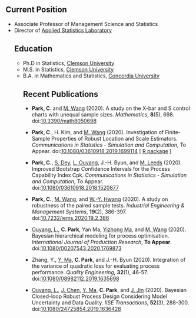 <BODY><h2>Current Position</h2><UL> 
  <LI> Associate Professor of Management Science and Statistics</A>
  <LI> Director of <A href="https://StatPNU.Github.io">Applied Statistics Laboratory</A>

<BODY><h2>Education</h2><UL> 
  <LI> Ph.D in Statistics, <A href="http://www.clemson.edu/">Clemson University</A> 
  <LI> M.S. in Statistics, <A href="http://www.clemson.edu/">Clemson University</A> 
  <LI> B.A. in Mathematics and Statistics, <A href="https://www.concordia.ca/">Concordia University</A> 

<BODY><h2>Recent Publications</h2><UL> 
<li><p><strong>Park, C</strong>. and <a href="https://business.utsa.edu/faculty/min-wang-ph-d/">M. Wang</a> (2020). A study on the X-bar and S control charts with unequal sample sizes. <em>Mathematics</em>, <strong>8</strong>(5), 698. doi:<a href="https://doi.org/10.3390/math8050698">10.3390/math8050698</a></p></li>
<li><p><strong>Park, C</strong>., H. Kim, and <a href="https://business.utsa.edu/faculty/min-wang-ph-d/">M. Wang</a> (2020). Investigation of Finite-Sample Properties of Robust Location and Scale Estimators. <em>Communications in Statistics - Simulation and Computation</em>, To Appear. doi:<a href="https://doi.org/10.1080/03610918.2019.1699114">10.1080/03610918.2019.1699114</a> [ <a href="https://appliedstat.github.io/R/R-package-3/">R package</a> ]</p></li>
<li><p><strong>Park, C.</strong>, <a href="https://www.researchgate.net/profile/Sanku_Dey">S. Dey</a>, <a href="https://cn.linkedin.com/in/linhan-ouyang-94834b41">L. Ouyang</a>, J.-H. Byun, and <a href="https://www.linkedin.com/in/mark-leeds-b913059">M. Leeds</a> (2020). Improved Bootstrap Confidence Intervals for the Process Capability Index Cpk. <em>Communications in Statistics - Simulation and Computation</em>, To Appear. doi:<a href="https://doi.org/10.1080/03610918.2018.1520877">10.1080/03610918.2018.1520877</a></p></li>
<li><p><strong>Park, C.</strong>, <a href="https://business.utsa.edu/faculty/min-wang-ph-d/">M. Wang</a>, and <a href="https://www.researchgate.net/profile/Wook_Yeon_Hwang">W.-Y. Hwang</a> (2020). A study on robustness of the paired sample tests. <em>Industrial Engineering &amp; Management Systems</em>, <strong>19</strong>(2), 386-397. doi:<a href="https://doi.org/10.7232/iems.2020.19.2.386">10.7232/iems.2020.19.2.386</a></p></li>
<li><p><a href="https://cn.linkedin.com/in/linhan-ouyang-94834b41">Ouyang, L.</a>, <strong>C. Park</strong>, Yan Ma, <a href="https://www.researchgate.net/profile/Yi_Zhong_Ma">Yizhong Ma</a>, and <a href="https://business.utsa.edu/faculty/min-wang-ph-d/">M. Wang</a> (2020). Bayesian hierarchical modeling for process optimisation. <em>International Journal of Production Research</em>, <strong>To Appear</strong>. doi:<a href="https://doi.org/10.1080/00207543.2020.1769873">10.1080/00207543.2020.1769873</a></p></li>
<li><p>Zhang, Y., <a href="https://www.researchgate.net/profile/Yi_Zhong_Ma">Y. Ma</a>, <strong>C. Park</strong>, and J.-H. Byun (2020). Integration of the variance of quadratic loss for evaluating process performance. <em>Quality Engineering</em>, <strong>32</strong>(1), 46-57. doi:<a href="https://doi.org/10.1080/08982112.2019.1635698">10.1080/08982112.2019.1635698</a></p></li>
<li><p><a href="https://cn.linkedin.com/in/linhan-ouyang-94834b41">Ouyang, L.</a>, <a href="https://www.researchgate.net/profile/Jianxiong_Chen4">J. Chen</a>, <a href="https://www.researchgate.net/profile/Yi_Zhong_Ma">Y. Ma</a>, <strong>C. Park</strong>, and <a href="https://jhjin.engin.umich.edu/">J. Jin</a> (2020). Bayesian Closed-loop Robust Process Design Considering Model Uncertainty and Data Quality. <em>IISE Transactions</em>, <strong>52</strong>(3), 288-300. doi:<a href="https://doi.org/10.1080/24725854.2019.1636428">10.1080/24725854.2019.1636428</a>
